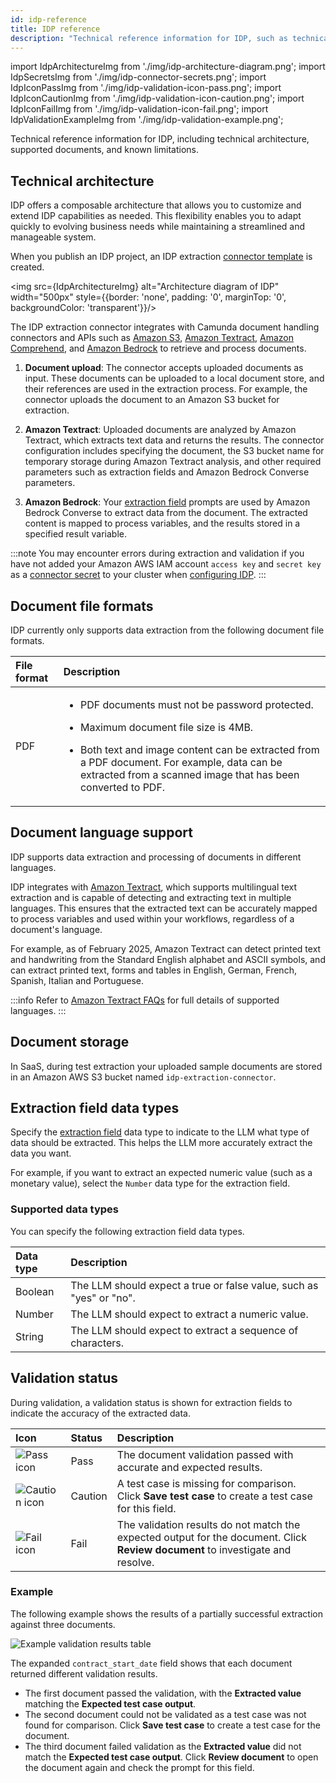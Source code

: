 ```yaml
---
id: idp-reference
title: IDP reference
description: "Technical reference information for IDP, such as technical architecture, supported document file formats, and document storage."
---
```


import IdpArchitectureImg from './img/idp-architecture-diagram.png';
import IdpSecretsImg from './img/idp-connector-secrets.png';
import IdpIconPassImg from './img/idp-validation-icon-pass.png';
import IdpIconCautionImg from './img/idp-validation-icon-caution.png';
import IdpIconFailImg from './img/idp-validation-icon-fail.png';
import IdpValidationExampleImg from './img/idp-validation-example.png';

Technical reference information for IDP, including technical architecture, supported documents, and known limitations.

## Technical architecture

IDP offers a composable architecture that allows you to customize and extend IDP capabilities as needed. This flexibility enables you to adapt quickly to evolving business needs while maintaining a streamlined and manageable system.

When you publish an IDP project, an IDP extraction [connector template](/components/connectors/manage-connector-templates.md) is created.

<img src={IdpArchitectureImg} alt="Architecture diagram of IDP" width="500px" style={{border: 'none', padding: '0', marginTop: '0', backgroundColor: 'transparent'}}/>

The IDP extraction connector integrates with Camunda document handling connectors and APIs such as [Amazon S3](/components/connectors/out-of-the-box-connectors/amazon-s3.md), [Amazon Textract](/components/connectors/out-of-the-box-connectors/amazon-textract.md), [Amazon Comprehend](/components/connectors/out-of-the-box-connectors/amazon-comprehend.md), and [Amazon Bedrock](/components/connectors/out-of-the-box-connectors/amazon-bedrock.md) to retrieve and process documents.

1. **Document upload**: The connector accepts uploaded documents as input. These documents can be uploaded to a local document store, and their references are used in the extraction process. For example, the connector uploads the document to an Amazon S3 bucket for extraction.

1. **Amazon Textract**: Uploaded documents are analyzed by Amazon Textract, which extracts text data and returns the results. The connector configuration includes specifying the document, the S3 bucket name for temporary storage during Amazon Textract analysis, and other required parameters such as extraction fields and Amazon Bedrock Converse parameters.

1. **Amazon Bedrock**: Your [extraction field](idp-key-concepts.md#extraction-fields) prompts are used by Amazon Bedrock Converse to extract data from the document. The extracted content is mapped to process variables, and the results stored in a specified result variable.

:::note
You may encounter errors during extraction and validation if you have not added your Amazon AWS IAM account `access key` and `secret key` as a [connector secret](/components/console/manage-clusters/manage-secrets.md) to your cluster when [configuring IDP](../intelligent-document-processing.md#configure-idp).
:::

## Document file formats

IDP currently only supports data extraction from the following document file formats.

| File format | Description                                                                                                                                                                                                                                                                                       |
| :---------- | :------------------------------------------------------------------------------------------------------------------------------------------------------------------------------------------------------------------------------------------------------------------------------------------------ |
| <p>PDF</p>  | <p><ul><li>PDF documents must not be password protected.</li><li><p>Maximum document file size is 4MB.</p></li><li><p>Both text and image content can be extracted from a PDF document. For example, data can be extracted from a scanned image that has been converted to PDF.</p></li></ul></p> |

## Document language support

IDP supports data extraction and processing of documents in different languages.

IDP integrates with [Amazon Textract](/components/connectors/out-of-the-box-connectors/amazon-textract.md), which supports multilingual text extraction and is capable of detecting and extracting text in multiple languages. This ensures that the extracted text can be accurately mapped to process variables and used within your workflows, regardless of a document's language.

For example, as of February 2025, Amazon Textract can detect printed text and handwriting from the Standard English alphabet and ASCII symbols, and can extract printed text, forms and tables in English, German, French, Spanish, Italian and Portuguese.

:::info
Refer to [Amazon Textract FAQs](https://aws.amazon.com/textract/faqs/) for full details of supported languages.
:::

## Document storage

In SaaS, during test extraction your uploaded sample documents are stored in an Amazon AWS S3 bucket named `idp-extraction-connector`.

## Extraction field data types

Specify the [extraction field](idp-key-concepts.md#extraction-fields) data type to indicate to the LLM what type of data should be extracted. This helps the LLM more accurately extract the data you want.

For example, if you want to extract an expected numeric value (such as a monetary value), select the `Number` data type for the extraction field.

### Supported data types

You can specify the following extraction field data types.

| Data type | Description                                                         |
| :-------- | :------------------------------------------------------------------ |
| Boolean   | The LLM should expect a true or false value, such as "yes" or "no". |
| Number    | The LLM should expect to extract a numeric value.                   |
| String    | The LLM should expect to extract a sequence of characters.          |

## Validation status

During validation, a validation status is shown for extraction fields to indicate the accuracy of the extracted data.

| Icon                                                                        | Status  | Description                                                                                                                     |
| :-------------------------------------------------------------------------- | :------ | :------------------------------------------------------------------------------------------------------------------------------ |
| <img src={IdpIconPassImg} alt="Pass icon" className="inline-image" />       | Pass    | The document validation passed with accurate and expected results.                                                              |
| <img src={IdpIconCautionImg} alt="Caution icon" className="inline-image" /> | Caution | A test case is missing for comparison. Click **Save test case** to create a test case for this field.                           |
| <img src={IdpIconFailImg} alt="Fail icon" className="inline-image" />       | Fail    | The validation results do not match the expected output for the document. Click **Review document** to investigate and resolve. |

### Example

The following example shows the results of a partially successful extraction against three documents.

<img src={IdpValidationExampleImg} alt="Example validation results table" />

The expanded `contract_start_date` field shows that each document returned different validation results.

- The first document passed the validation, with the **Extracted value** matching the **Expected test case output**.
- The second document could not be validated as a test case was not found for comparison. Click **Save test case** to create a test case for the document.
- The third document failed validation as the **Extracted value** did not match the **Expected test case output**. Click **Review document** to open the document again and check the prompt for this field.

<!-- ## Known limitations

Content -->
